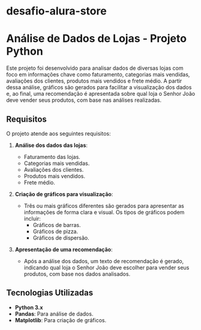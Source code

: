 # desafio-alura-store
# Análise de Dados de Lojas - Projeto Python

Este projeto foi desenvolvido para analisar dados de diversas lojas com foco em informações chave como faturamento, categorias mais vendidas, avaliações dos clientes, produtos mais vendidos e frete médio. A partir dessa análise, gráficos são gerados para facilitar a visualização dos dados e, ao final, uma recomendação é apresentada sobre qual loja o Senhor João deve vender seus produtos, com base nas análises realizadas.

## Requisitos

O projeto atende aos seguintes requisitos:

1. **Análise dos dados das lojas**: 
   - Faturamento das lojas.
   - Categorias mais vendidas.
   - Avaliações dos clientes.
   - Produtos mais vendidos.
   - Frete médio.

2. **Criação de gráficos para visualização**:
   - Três ou mais gráficos diferentes são gerados para apresentar as informações de forma clara e visual. Os tipos de gráficos podem incluir:
     - Gráficos de barras.
     - Gráficos de pizza.
     - Gráficos de dispersão.
   
3. **Apresentação de uma recomendação**:
   - Após a análise dos dados, um texto de recomendação é gerado, indicando qual loja o Senhor João deve escolher para vender seus produtos, com base nos dados analisados.

## Tecnologias Utilizadas

- **Python 3.x**
- **Pandas**: Para análise de dados.
- **Matplotlib**: Para criação de gráficos.

